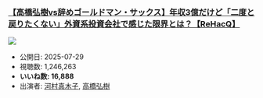 ### [【高橋弘樹vs辞めゴールドマン・サックス】年収3億だけど「二度と戻りたくない」外資系投資会社で感じた限界とは？【ReHacQ】](https://www.youtube.com/watch?v=dKXQC1J0VLw)
[![](https://img.youtube.com/vi/dKXQC1J0VLw/sddefault.jpg)](https://www.youtube.com/watch?v=dKXQC1J0VLw)
-   公開日: 2025-07-29
-   視聴数: 1,246,263
-   **いいね数: 16,888**
-   出演者: [河村真木子](/rehacq_fan/people/河村真木子 "wikilink"), [高橋弘樹](/rehacq_fan/people/高橋弘樹 "wikilink")
